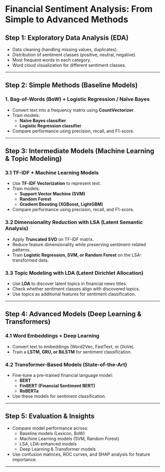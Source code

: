 # **Financial Sentiment Analysis: From Simple to Advanced Methods**

## **Step 1: Exploratory Data Analysis (EDA)**
- Data cleaning (handling missing values, duplicates).
- Distribution of sentiment classes (positive, neutral, negative).
- Most frequent words in each category.
- Word cloud visualization for different sentiment classes.

---

## **Step 2: Simple Methods (Baseline Models)**
### 1. **Bag-of-Words (BoW) + Logistic Regression / Naïve Bayes**
- Convert text into a frequency matrix using **CountVectorizer**.
- Train models:
  - **Naïve Bayes classifier**
  - **Logistic Regression classifier**
- Compare performance using precision, recall, and F1-score.

---

## **Step 3: Intermediate Models (Machine Learning & Topic Modeling)**
### 3.1 **TF-IDF + Machine Learning Models**
- Use **TF-IDF Vectorization** to represent text.
- Train models:
  - **Support Vector Machine (SVM)**
  - **Random Forest**
  - **Gradient Boosting (XGBoost, LightGBM)**  
- Compare performance using precision, recall, and F1-score.

### 3.2 **Dimensionality Reduction with LSA (Latent Semantic Analysis)**
- Apply **Truncated SVD** on TF-IDF matrix.
- Reduce feature dimensionality while preserving sentiment-related patterns.
- Train **Logistic Regression, SVM, or Random Forest** on the LSA-transformed data.

### 3.3 **Topic Modeling with LDA (Latent Dirichlet Allocation)**
- Use **LDA** to discover latent topics in financial news titles.
- Check whether sentiment classes align with discovered topics.
- Use topics as additional features for sentiment classification.

---

## **Step 4: Advanced Models (Deep Learning & Transformers)**
### 4.1 **Word Embeddings + Deep Learning**
- Convert text to embeddings (Word2Vec, FastText, or GloVe).
- Train a **LSTM, GRU, or BiLSTM** for sentiment classification.

### 4.2 **Transformer-Based Models (State-of-the-Art)**
- Fine-tune a pre-trained financial language model:
  - **BERT**
  - **FinBERT (Financial Sentiment BERT)**
  - **RoBERTa**
- Use these models for sentiment classification.

---

## **Step 5: Evaluation & Insights**
- Compare model performance across:
  - Baseline models (Lexicon, BoW)
  - Machine Learning models (SVM, Random Forest)
  - LSA, LDA-enhanced models
  - Deep Learning & Transformer models
- Use confusion matrices, ROC curves, and SHAP analysis for feature importance.

----
